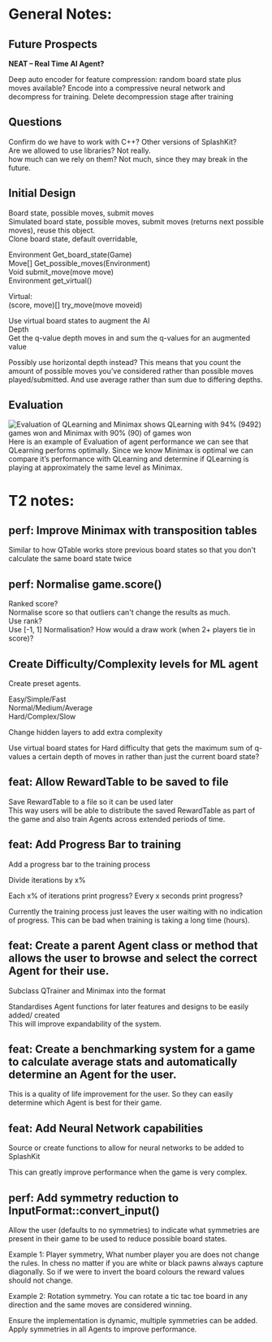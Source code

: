 # General Notes:

## Future Prospects
**NEAT – Real Time AI Agent?**

Deep auto encoder for feature compression: random board state plus moves available?
Encode into a compressive neural network and decompress for training. Delete decompression stage after training

## Questions
Confirm do we have to work with C++? Other versions of SplashKit?  
Are we allowed to use libraries? Not really.  
how much can we rely on them? Not much, since they may break in the future.  

## Initial Design
Board state, possible moves, submit moves  
Simulated board state, possible moves, submit moves (returns next possible moves), reuse this object.  
Clone board state, default overridable,  

Environment Get_board_state(Game)  
Move[] Get_possible_moves(Environment)  
Void submit_move(move move)  
Environment get_virtual()  

Virtual:  
(score, move)[] try_move(move moveid)  

Use virtual board states to augment the AI  
Depth  
Get the q-value depth moves in and sum the q-values for an augmented value  

Possibly use horizontal depth instead? This means that you count the amount of possible moves you’ve considered rather than possible moves played/submitted. And use average rather than sum due to differing depths.

## Evaluation
![Evaluation of QLearning and Minimax shows QLearning with 94% (9492) games won and Minimax with 90% (90) of games won](https://i.imgur.com/8caHmdY.png)  
Here is an example of Evaluation of agent performance we can see that QLearning performs optimally. Since we know Minimax is optimal we can compare it’s performance with QLearning and determine if QLearning is playing at approximately the same level as Minimax.

# T2 notes: 

## perf: Improve Minimax with transposition tables
Similar to how QTable works store previous board states so that you don't calculate the same board state twice

## perf: Normalise game.score()  
Ranked score?  
Normalise score so that outliers can't change the results as much.  
Use rank?  
Use [-1, 1] Normalisation? How would a draw work (when 2+ players tie in score)?

## Create Difficulty/Complexity levels for ML agent
Create preset agents.  

Easy/Simple/Fast  
Normal/Medium/Average  
Hard/Complex/Slow  

Change hidden layers to add extra complexity  

Use virtual board states for Hard difficulty that gets the maximum sum of q-values a certain depth of moves in rather than just the current board state?  

## feat: Allow RewardTable to be saved to file
Save RewardTable to a file so it can be used later  
This way users will be able to distribute the saved RewardTable as part of the game and also train Agents across extended periods of time.

## feat: Add Progress Bar to training
Add a progress bar to the training process

Divide iterations by x%

Each x% of iterations print progress?
Every x seconds print progress?

Currently the training process just leaves the user waiting with no indication of progress. This can be bad when training is taking a long time (hours).

## feat: Create a parent Agent class or method that allows the user to browse and select the correct Agent for their use.
Subclass QTrainer and Minimax into the format

Standardises Agent functions for later features and designs to be easily added/ created  
This will improve expandability of the system.

## feat: Create a benchmarking system for a game to calculate average stats and automatically determine an Agent for the user.
This is a quality of life improvement for the user. So they can easily determine which Agent is best for their game.

## feat: Add Neural Network capabilities
Source or create functions to allow for neural networks to be added to SplashKit

This can greatly improve performance when the game is very complex.

## perf: Add symmetry reduction to InputFormat::convert_input()
Allow the user (defaults to no symmetries) to indicate what symmetries are present in their game to be used to reduce possible board states.

Example 1:
Player symmetry, What number player you are does not change the rules. In chess no matter if you are white or black pawns always capture diagonally. So if we were to invert the board colours the reward values should not change.

Example 2:
Rotation symmetry. You can rotate a tic tac toe board in any direction and the same moves are considered winning.

Ensure the implementation is dynamic, multiple symmetries can be added. Apply symmetries in all Agents to improve performance.